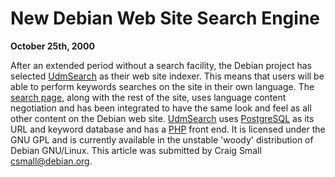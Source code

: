 
New Debian Web Site Search Engine
=================================


**October 25th, 2000**


After an extended period without a search facility, the Debian project
has selected [UdmSearch](http://search.mnogo.ru/) as their web
site indexer. This means that users will be able to perform keywords
searches on the site in their own language.
The [search page](https://search.debian.org/), along with the
rest of the site, uses language content negotiation and has been integrated
to have the same look and feel as all other content on the Debian web site.
[UdmSearch](http://search.mnogo.ru/) uses
[PostgreSQL](http://www.postgresql.org/) as its URL and keyword
database and has a [PHP](http://www.php.net/) front end. It is
licensed under the GNU GPL and is currently available in the unstable
'woody' distribution of Debian GNU/Linux.
This article was submitted by Craig Small <csmall@debian.org>.










